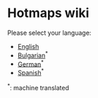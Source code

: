 # Hotmaps wiki
Please select your language:


*    [English](../en/Welcome)
*    [Bulgarian](../bg/Home)<sup>\*</sup>
*    [German](../de/Home)<sup>\*</sup>
*    [Spanish](../es/Home)<sup>\*</sup>

<sup>\*</sup>: machine translated
